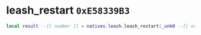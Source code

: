 # leash_restart `0xE58339B3`

```lua
local result --[[ number ]] = natives.leash.leash_restart(_unk0 --[[ number ]])
```